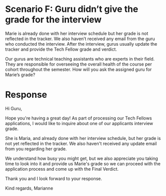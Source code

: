 # Scenario F: Guru didn’t give the grade for the interview
Marie is already done with her interview schedule but her grade is not reflected in the tracker. We also haven’t received any email from the guru who conducted the interview. After the interview, gurus usually update the tracker and provide the Tech Fellow grade and verdict.

Our gurus are technical teaching assistants who are experts in their field. They are responsible for overseeing the overall health of the course per cohort throughout the semester. How will you ask the assigned guru for Marie’s grade?

# Response

Hi Guru,

Hope you're having a great day! As part of processing our Tech Fellows applications, I would like to inquire about one of our applicants interview grade.

She is Maria, and already done with her interview schedule, but her grade is not yet reflected in the tracker. We also haven't received any update email from you regarding her grade.

We understand how busy you might get, but we also appreciate you taking time to look into it and provide us Marie's grade so we can proceed with the application process and come up with the Final Verdict.

Thank you and I look forward to your response.

Kind regards,
Marianne

